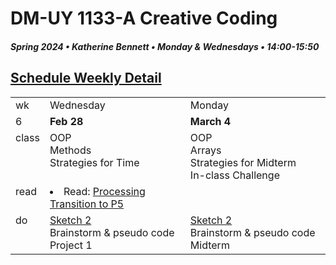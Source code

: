 # DM-UY 1133-A Creative Coding
##### Spring 2024 • Katherine Bennett • Monday & Wednesdays • 14:00-15:50

## [Schedule Weekly Detail](Calendar.md) 

<table>
<tr>
<td>wk</td>
<td>Wednesday</td>
<td>Monday </td>
</tr>
<!-- dates -->
<tr>
  <td valign="top">6</td>
  <td valign="top" width="48%"><strong>Feb 28</strong></td>
  <td valign="top" width="48%"><strong>March 4</strong></td>
</tr>
<!-- class -->
<tr>
	<td valign="top">class</td>
	<!-- day Tues -->
	<td valign="top" width="48%">
	OOP<br>
	Methods<br>	
	Strategies for Time<br>
	</td>
	<!-- day Thurs -->
	<td valign="top" width="48%">
	OOP<br>
	Arrays<br>
	Strategies for Midterm<br>
	In-class Challenge <br>
	</td>
<!-- homework -->
<tr>
  <td valign="top">read</td>
  	<!-- day Tues -->
  	<td valign="top"> 
	<li> Read: <a href = "https://github.com/processing/p5.js/wiki/Processing-transition">Processing Transition to P5 </a></li>
	</td>
  	<!-- day Thurs -->
  	<td valign="top"> 
  	</td>
 </tr>
 <!-- do -->
<tr>
  <td valign = "top">do</td>
	<!-- day Tues -->
 	<td valign = "top"> 
 		<a href = "Sketch_2.md"> Sketch 2 </a><br>
 		Brainstorm & pseudo code Project 1<br>
 	</td>
  	<!-- day Thurs -->
  	<td valign = "top"><a href = "Sketch_3.md"> Sketch 2 </a> <br>
  		Brainstorm & pseudo code Midterm<br>
  	</td> 	
</tr>
</table>